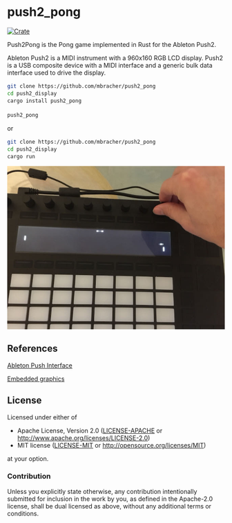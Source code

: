 # push2_pong

[![Crate](https://img.shields.io/crates/v/push2_display.svg)](https://crates.io/crates/push2_pong)

Push2Pong is the Pong game implemented in Rust for the Ableton Push2.

Ableton Push2 is a MIDI instrument with a 960x160 RGB LCD display.
Push2 is a USB composite device with a MIDI interface and a generic bulk data interface used to drive the display.

```bash
git clone https://github.com/mbracher/push2_pong
cd push2_display
cargo install push2_pong

push2_pong
```
or
```bash
git clone https://github.com/mbracher/push2_pong
cd push2_display
cargo run
```

![Photo of Pong on Push2 device](https://raw.githubusercontent.com/mbracher/push2_pong/master/push2pong.jpg)

## References
[Ableton Push Interface](https://github.com/Ableton/push-interface)

[Embedded graphics](https://github.com/embedded-graphics/embedded-graphics)

## License

Licensed under either of

- Apache License, Version 2.0 ([LICENSE-APACHE](LICENSE-APACHE) or
  http://www.apache.org/licenses/LICENSE-2.0)
- MIT license ([LICENSE-MIT](LICENSE-MIT) or http://opensource.org/licenses/MIT)

at your option.

### Contribution

Unless you explicitly state otherwise, any contribution intentionally submitted for inclusion in the
work by you, as defined in the Apache-2.0 license, shall be dual licensed as above, without any
additional terms or conditions.
